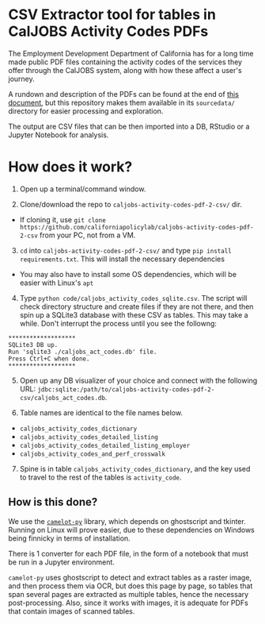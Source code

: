 # CSV Extractor tool for tables in CalJOBS Activity Codes PDFs

The Employment Development Department of California has for a long time made public PDF files containing the activity codes of the services they offer through the CalJOBS system, along with how these affect a user's journey.

A rundown and description of the PDFs can be found at the end of [this document](https://edd.ca.gov/siteassets/files/jobs_and_training/pubs/wsd19-06.pdf), but this repository makes them available in its `sourcedata/` directory for easier processing and exploration.

The output are CSV files that can be then imported into a DB, RStudio or a Jupyter Notebook for analysis.

# How does it work?

1. Open up a terminal/command window.

2. Clone/download the repo to `caljobs-activity-codes-pdf-2-csv/` dir.
  - If cloning it, use `git clone https://github.com/californiapolicylab/caljobs-activity-codes-pdf-2-csv` from your PC, not from a VM.

3. `cd` into `caljobs-activity-codes-pdf-2-csv/` and type `pip install requirements.txt`. This will install the necessary dependencies
  - You may also have to install some OS dependencies, which will be easier with Linux's `apt`

4. Type `python code/caljobs_activity_codes_sqlite.csv`. The script will check directory structure and create files if they are not there, and then spin up a SQLite3 database with these CSV as tables. This may take a while. Don't interrupt the process until you see the followng:
```
*******************
SQLite3 DB up.
Run 'sqlite3 ./caljobs_act_codes.db' file.
Press Ctrl+C when done.
*******************
```

5. Open up any DB visualizer of your choice and connect with the following URL: `jdbc:sqlite:/path/to/caljobs-activity-codes-pdf-2-csv/caljobs_act_codes.db`.

6. Table names are identical to the file names below.
  - `caljobs_activity_codes_dictionary`
  - `caljobs_activity_codes_detailed_listing`
  - `caljobs_activity_codes_detailed_listing_employer`
  - `caljobs_activity_codes_and_perf_crosswalk`

7. Spine is in table `caljobs_activity_codes_dictionary`, and the key used to travel to the rest of the tables is `activity_code`.

## How is this done?

We use the [`camelot-py`](https://camelot-py.readthedocs.io/en/master/) library, which depends on ghostscript and tkinter. Running on Linux will prove easier, due to these dependencies on Windows being finnicky in terms of installation.

There is 1 converter for each PDF file, in the form of a notebook that must be run in a Jupyter environment.

`camelot-py` uses ghostscript to detect and extract tables as a raster image, and then process them via OCR, but does this page by page, so tables that span several pages are extracted as multiple tables, hence the necessary post-processing. Also, since it works with images, it is adequate for PDFs that contain images of scanned tables.
